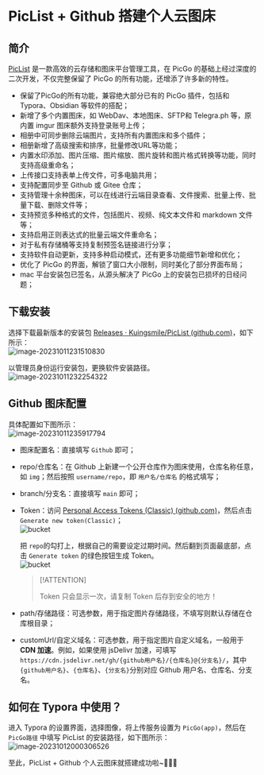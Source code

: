 # PicList + Github 搭建个人云图床

## 简介

[PicList](https://piclist.cn/) 是一款高效的云存储和图床平台管理工具，在 PicGo 的基础上经过深度的二次开发，不仅完整保留了 PicGo 的所有功能，还增添了许多新的特性。

- 保留了PicGo的所有功能，兼容绝大部分已有的 PicGo 插件，包括和 Typora、Obsidian 等软件的搭配；
- 新增了多个内置图床，如 WebDav、本地图床、SFTP和 Telegra.ph 等，原内置 imgur 图床额外支持登录账号上传；
- 相册中可同步删除云端图片，支持所有内置图床和多个插件；
- 相册新增了高级搜索和排序，批量修改URL等功能；
- 内置水印添加、图片压缩、图片缩放、图片旋转和图片格式转换等功能，同时支持高级重命名；
- 上传接口支持表单上传文件，可多电脑共用；
- 支持配置同步至 Github 或 Gitee 仓库；
- 支持管理十余种图床，可以在线进行云端目录查看、文件搜索、批量上传、批量下载、删除文件等；
- 支持预览多种格式的文件，包括图片、视频、纯文本文件和 markdown 文件等；
- 支持启用正则表达式的批量云端文件重命名；
- 对于私有存储桶等支持复制预签名链接进行分享；
- 支持软件自动更新，支持多种启动模式，还有更多功能细节新增和优化；
- 优化了 PicGo 的界面，解锁了窗口大小限制，同时美化了部分界面布局；
- mac 平台安装包已签名，从源头解决了 PicGo 上的安装包已损坏的日经问题；

## 下载安装

选择下载最新版本的安装包 [Releases · Kuingsmile/PicList (github.com)](https://github.com/Kuingsmile/PicList/releases)，如下所示：<br />![image-20231011231510830](https://fastly.jsdelivr.net/gh/xihuanxiaorang/img/202310112315892.png)

以管理员身份运行安装包，更换软件安装路径。<br />![image-20231011232254322](https://fastly.jsdelivr.net/gh/xihuanxiaorang/img/202310112322353.png)

## Github 图床配置

具体配置如下图所示：<br />![image-20231011235917794](https://fastly.jsdelivr.net/gh/xihuanxiaorang/img/202310112359845.png)

- 图床配置名：直接填写 `Github` 即可；

- repo/仓库名：在 Github 上新建一个公开仓库作为图床使用，仓库名称任意，如 `img`；然后按照 `username/repo`，即 `用户名/仓库名` 的格式填写；

- branch/分支名：直接填写 `main` 即可；

- Token：访问 [Personal Access Tokens (Classic) (github.com)](https://github.com/settings/tokens)，然后点击 `Generate new token(Classic)`；<br />![bucket](https://fastly.jsdelivr.net/gh/xihuanxiaorang/img/202310112347478.png)

  把 `repo`的勾打上，根据自己的需要设定过期时间。然后翻到页面最底部，点击 `Generate token` 的绿色按钮生成 Token。<br />![bucket](https://fastly.jsdelivr.net/gh/xihuanxiaorang/img/202310112347248.png)

  > [!ATTENTION]
  >
  > Token 只会显示一次，请复制 Token 后存到安全的地方！

- path/存储路径：可选参数，用于指定图片存储路径，不填写则默认存储在仓库根目录；

- customUrl/自定义域名：可选参数，用于指定图片自定义域名，一般用于 **CDN 加速**。例如，如果使用 jsDelivr 加速，可填写 `https://cdn.jsdelivr.net/gh/{github用户名}/{仓库名}@{分支名}/`，其中 `{github用户名}`、`{仓库名}`、`{分支名}`分别对应 Github 用户名、仓库名、分支名。

## 如何在 Typora 中使用？

进入 Typora 的设置界面，选择图像，将上传服务设置为 `PicGo(app)`，然后在 `PicGo路径` 中填写 PicList 的安装路径，如下图所示：<br />![image-20231012000306526](https://fastly.jsdelivr.net/gh/xihuanxiaorang/img/202310120003572.png)

至此，PicList + Github 个人云图床就搭建成功啦~🥳🥳🥳
